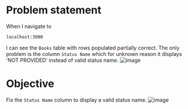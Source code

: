 # Problem statement
When I navigate to
```
localhost:3000
```
I can see the `Books` table with rows populated partially correct. The only problem is the column `Status Name` which for unknown reason it displays 'NOT PROVIDED' instead of valid status name.
![image](https://user-images.githubusercontent.com/18404037/148653039-f09d5543-1068-438d-8238-46117da8cecd.png)

# Objective
Fix the `Status Name` column to display a valid status name.
![image](https://user-images.githubusercontent.com/18404037/148656501-5a1b9295-1f6b-4a4f-9325-e0cc55c322a1.png)
